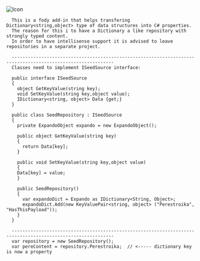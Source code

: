 ![Icon](https://raw.github.com/Fody/BasicFodyAddin/master/Icons/package_icon.png)

      This is a fody add-in that helps transfering Dictionary<string,object> type of data structures into C# properties.
      The reason for this i to have a Dictionary a like repository with strongly typed content.
      In order to have intellisense support it is advised to leave repositories in a separate project. 
      
      ------------------------------------------------------------------------------------------------------------
      Classes need to implement ISeedSource interface:

      public interface ISeedSource
      {
        object GetKeyValue(string key);
        void SetKeyValue(string key,object value);
        IDictionary<string, object> Data {get;}
      }

      public class SeedRepository : ISeedSource
      {
        private ExpandoObject expando = new ExpandoObject();

        public object GetKeyValue(string key)
        {
          return Data[key];
        }

        public void SetKeyValue(string key,object value)
        {
        Data[key] = value;
        }

        public SeedRepository()
        {
          var expandoDict = Expando as IDictionary<String, Object>;
          expandoDict.Add(new KeyValuePair<string, object> ("Perestroika", "HasThisPayload"));
        }
      }
      
      ------------------------------------------------------------------------------------------------------------
      var repository = new SeedRepository();
      var pereContent = repository.Perestroika;  // <----- dictionary key is now a property